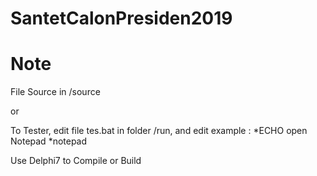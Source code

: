 # SantetCalonPresiden2019

# Note
File Source in /source

or

To Tester, edit file tes.bat in folder /run, and edit
example :
*ECHO open Notepad
*notepad


Use Delphi7 to Compile or Build
